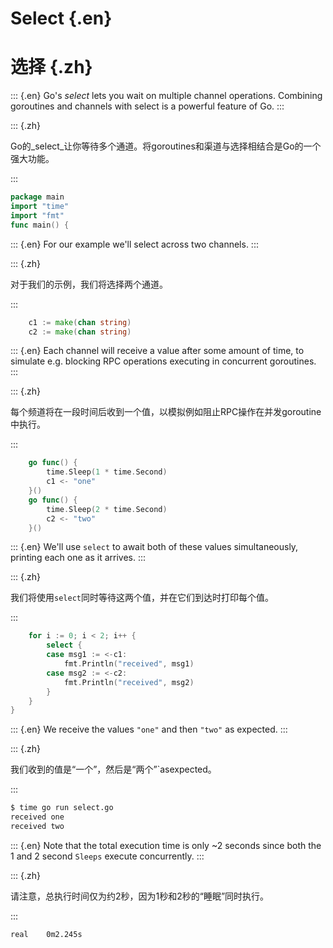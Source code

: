 
# Select {.en}


# 选择 {.zh}


::: {.en}
Go's _select_ lets you wait on multiple channel
operations. Combining goroutines and channels with
select is a powerful feature of Go.
:::

::: {.zh}

Go的_select_让你等待多个通道。将goroutines和渠道与选择相结合是Go的一个强大功能。

:::


```go
package main
import "time"
import "fmt"
func main() {
```


::: {.en}
For our example we'll select across two channels.
:::

::: {.zh}

对于我们的示例，我们将选择两个通道。

:::


```go
	c1 := make(chan string)
	c2 := make(chan string)
```


::: {.en}
Each channel will receive a value after some amount
of time, to simulate e.g. blocking RPC operations
executing in concurrent goroutines.
:::

::: {.zh}

每个频道将在一段时间后收到一个值，以模拟例如阻止RPC操作在并发goroutine中执行。

:::


```go
	go func() {
		time.Sleep(1 * time.Second)
		c1 <- "one"
	}()
	go func() {
		time.Sleep(2 * time.Second)
		c2 <- "two"
	}()
```


::: {.en}
We'll use `select` to await both of these values
simultaneously, printing each one as it arrives.
:::

::: {.zh}

我们将使用`select`同时等待这两个值，并在它们到达时打印每个值。

:::


```go
	for i := 0; i < 2; i++ {
		select {
		case msg1 := <-c1:
			fmt.Println("received", msg1)
		case msg2 := <-c2:
			fmt.Println("received", msg2)
		}
	}
}
```


::: {.en}
We receive the values `"one"` and then `"two"` as
expected.
:::

::: {.zh}

我们收到的值是“一个”，然后是“两个”`asexpected。

:::


```bash
$ time go run select.go 
received one
received two
```


::: {.en}
Note that the total execution time is only ~2 seconds
since both the 1 and 2 second `Sleeps` execute
concurrently.
:::

::: {.zh}

请注意，总执行时间仅为约2秒，因为1秒和2秒的“睡眠”同时执行。

:::


```bash
real	0m2.245s
```


